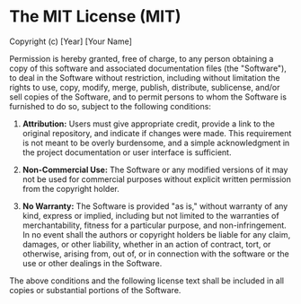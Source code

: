 # The MIT License (MIT)

Copyright (c) [Year] [Your Name]

Permission is hereby granted, free of charge, to any person obtaining a copy
of this software and associated documentation files (the "Software"), to deal
in the Software without restriction, including without limitation the rights
to use, copy, modify, merge, publish, distribute, sublicense, and/or sell
copies of the Software, and to permit persons to whom the Software is
furnished to do so, subject to the following conditions:

1. **Attribution:** Users must give appropriate credit, provide a link to the original repository, and indicate if changes were made. This requirement is not meant to be overly burdensome, and a simple acknowledgment in the project documentation or user interface is sufficient.

2. **Non-Commercial Use:** The Software or any modified versions of it may not be used for commercial purposes without explicit written permission from the copyright holder.

3. **No Warranty:** The Software is provided "as is," without warranty of any kind, express or implied, including but not limited to the warranties of merchantability, fitness for a particular purpose, and non-infringement. In no event shall the authors or copyright holders be liable for any claim, damages, or other liability, whether in an action of contract, tort, or otherwise, arising from, out of, or in connection with the software or the use or other dealings in the Software.

The above conditions and the following license text shall be included in all
copies or substantial portions of the Software.

